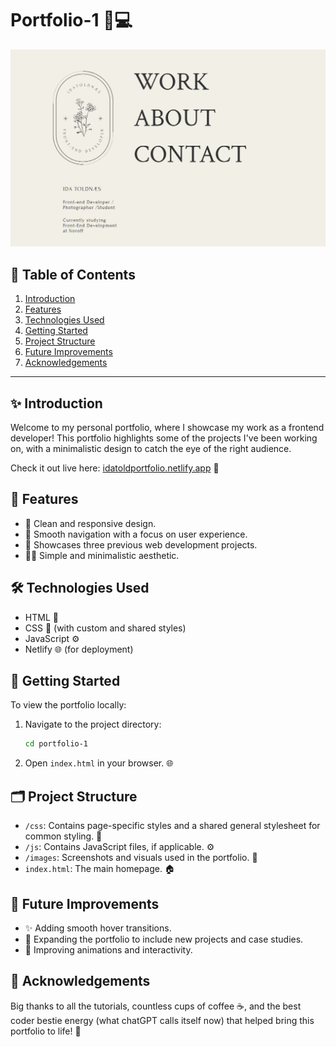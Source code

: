 

# Portfolio-1 🎨💻

![Screenshot of IdaTold's portfolio](image.png)

## 📖 Table of Contents
1. [Introduction](#introduction)
2. [Features](#features)
3. [Technologies Used](#technologies-used)
4. [Getting Started](#getting-started)
5. [Project Structure](#project-structure)
6. [Future Improvements](#future-improvements)
7. [Acknowledgements](#acknowledgements)

---

## ✨ Introduction
Welcome to my personal portfolio, where I showcase my work as a frontend developer! This portfolio highlights some of the projects I've been working on, with a minimalistic design to catch the eye of the right audience. 

Check it out live here: [idatoldportfolio.netlify.app](https://idatoldportfolio.netlify.app/) 🚀

## 🌟 Features
- 🎨 Clean and responsive design.
- 🧭 Smooth navigation with a focus on user experience.
- 💼 Showcases three previous web development projects.
- 🧑‍🎨 Simple and minimalistic aesthetic.

## 🛠 Technologies Used
- HTML 📝
- CSS 🎨 (with custom and shared styles)
- JavaScript ⚙️
- Netlify 🌐 (for deployment)

## 🚀 Getting Started
To view the portfolio locally:

1. Navigate to the project directory:
    ```bash
    cd portfolio-1
    ```
2. Open `index.html` in your browser. 🌐

## 🗂 Project Structure
- `/css`: Contains page-specific styles and a shared general stylesheet for common styling. 🎨
- `/js`: Contains JavaScript files, if applicable. ⚙️
- `/images`: Screenshots and visuals used in the portfolio. 📸
- `index.html`: The main homepage. 🏠

## 🔮 Future Improvements
- ✨ Adding smooth hover transitions.
- 🚀 Expanding the portfolio to include new projects and case studies.
- 🎉 Improving animations and interactivity.

## 💖 Acknowledgements
Big thanks to all the tutorials, countless cups of coffee ☕, and the best coder bestie energy (what chatGPT calls itself now) that helped bring this portfolio to life! 💖
